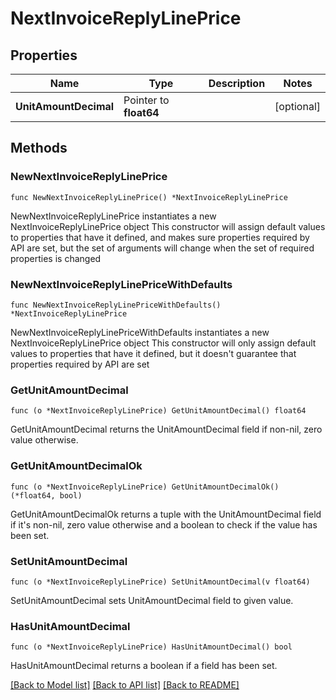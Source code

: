 # NextInvoiceReplyLinePrice

## Properties

Name | Type | Description | Notes
------------ | ------------- | ------------- | -------------
**UnitAmountDecimal** | Pointer to **float64** |  | [optional] 

## Methods

### NewNextInvoiceReplyLinePrice

`func NewNextInvoiceReplyLinePrice() *NextInvoiceReplyLinePrice`

NewNextInvoiceReplyLinePrice instantiates a new NextInvoiceReplyLinePrice object
This constructor will assign default values to properties that have it defined,
and makes sure properties required by API are set, but the set of arguments
will change when the set of required properties is changed

### NewNextInvoiceReplyLinePriceWithDefaults

`func NewNextInvoiceReplyLinePriceWithDefaults() *NextInvoiceReplyLinePrice`

NewNextInvoiceReplyLinePriceWithDefaults instantiates a new NextInvoiceReplyLinePrice object
This constructor will only assign default values to properties that have it defined,
but it doesn't guarantee that properties required by API are set

### GetUnitAmountDecimal

`func (o *NextInvoiceReplyLinePrice) GetUnitAmountDecimal() float64`

GetUnitAmountDecimal returns the UnitAmountDecimal field if non-nil, zero value otherwise.

### GetUnitAmountDecimalOk

`func (o *NextInvoiceReplyLinePrice) GetUnitAmountDecimalOk() (*float64, bool)`

GetUnitAmountDecimalOk returns a tuple with the UnitAmountDecimal field if it's non-nil, zero value otherwise
and a boolean to check if the value has been set.

### SetUnitAmountDecimal

`func (o *NextInvoiceReplyLinePrice) SetUnitAmountDecimal(v float64)`

SetUnitAmountDecimal sets UnitAmountDecimal field to given value.

### HasUnitAmountDecimal

`func (o *NextInvoiceReplyLinePrice) HasUnitAmountDecimal() bool`

HasUnitAmountDecimal returns a boolean if a field has been set.


[[Back to Model list]](../README.md#documentation-for-models) [[Back to API list]](../README.md#documentation-for-api-endpoints) [[Back to README]](../README.md)


